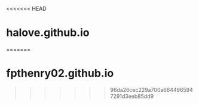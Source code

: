 <<<<<<< HEAD
# halove.github.io
=======
# fpthenry02.github.io
>>>>>>> 96da26cec229a700a6644965947291d3eeb85dd9

